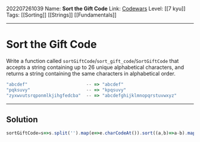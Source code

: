202207261039
Name: **Sort the Gift Code**
Link: [Codewars](https://www.codewars.com/kata/52aeb2f3ad0e952f560005d3)
Level:  [[7 kyu]]
Tags: [[Sorting]] [[Strings]] [[Fundamentals]]
 
---

# Sort the Gift Code

Write a function called `sortGiftCode`/`sort_gift_code`/`SortGiftCode` that accepts a string containing up to 26 unique alphabetical characters, and returns a string containing the same characters in alphabetical order.

``` javascript
"abcdef"                      -- => "abcdef"
"pqksuvy"                     -- => "kpqsuvy"
"zyxwvutsrqponmlkjihgfedcba"  -- => "abcdefghijklmnopqrstuvwxyz"
```
---

## Solution

``` javascript
sortGiftCode=s=>s.split('').map(e=>e.charCodeAt()).sort((a,b)=>a-b).map(e=>String.fromCharCode(e)).join('')
```